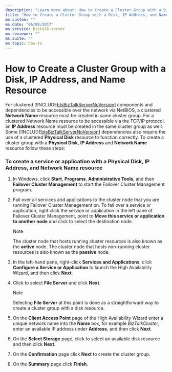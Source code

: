 ```yaml
---
description: "Learn more about: How to Create a Cluster Group with a Disk, IP Address, and Name Resource"
title: "How to Create a Cluster Group with a Disk, IP Address, and Name Resource1"
ms.custom: ""
ms.date: "06/08/2017"
ms.service: biztalk-server
ms.reviewer: ""
ms.suite: ""
ms.topic: how-to
---
```

# How to Create a Cluster Group with a Disk, IP Address, and Name Resource
For clustered [!INCLUDE[btsBizTalkServerNoVersion](../includes/btsbiztalkservernoversion-md.md)] components and dependencies to be accessible over the network via NetBIOS, a clustered **Network Name** resource must be created in same cluster group. For a clustered Network Name resource to be accessible via the TCP/IP protocol, an **IP Address** resource must be created in the same cluster group as well. Some [!INCLUDE[btsBizTalkServerNoVersion](../includes/btsbiztalkservernoversion-md.md)] dependencies also require the use of a clustered **Physical Disk** resource to function correctly. To create a cluster group with a **Physical Disk**, **IP Address** and **Network Name** resource follow these steps:  
  
### To create a service or application with a Physical Disk, IP Address, and Network Name resource  
  
1.  In Windows, click **Start**, **Programs**, **Administrative Tools**, and then **Failover Cluster Management** to start the Failover Cluster Management program.  
  
2.  Fail over all services and applications to the cluster node that you are running Failover Cluster Management on. To fail over a service or application, right click the service or application in the left pane of Failover Cluster Management, point to **Move this service or application to another node** and click to select the destination node.  
  
    > [!NOTE]
    >  The cluster node that hosts running cluster resources is also known as the **active** node. The cluster node that hosts non-running cluster resources is also known as the **passive** node.  
  
3.  In the left-hand pane, right-click **Services and Applications**, click **Configure a Service or Application** to launch the High Availability Wizard, and then click **Next**.  
  
4.  Click to select **File Server** and click **Next**.  
  
    > [!NOTE]
    >  Selecting **File Server** at this point is done as a straightforward way to create a cluster group with a disk resource.  
  
5.  On the **Client Access Point** page of the High Availability Wizard enter a unique network name into the **Name** box, for example *BizTalkCluster*, enter an available IP address under **Address**, and then click **Next**.  
  
6.  On the **Select Storage** page, click to select an available disk resource and then click **Next**.  
  
7.  On the **Confirmation** page click **Next** to create the cluster group.  
  
8.  On the **Summary** page click **Finish**.
